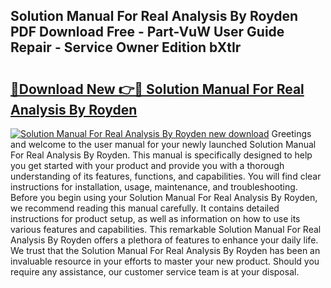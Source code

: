 ## Solution Manual For Real Analysis By Royden PDF Download Free - Part-VuW User Guide Repair - Service Owner Edition bXtIr

# <h2><a href="http://bc62061.oget.top/?id=Solution+Manual+For+Real+Analysis+By+Royden">🔗Download New 👉🔴 Solution Manual For Real Analysis By Royden</a></h2>

[![Solution Manual For Real Analysis By Royden new download](https://i.imgur.com/5g1atiW.png)](http://bc62061.oget.top/?id=Solution+Manual+For+Real+Analysis+By+Royden)
Greetings and welcome to the user manual for your newly launched Solution Manual For Real Analysis By Royden. This manual is specifically designed to help you get started with your product and provide you with a thorough understanding of its features, functions, and capabilities. You will find clear instructions for installation, usage, maintenance, and troubleshooting. Before you begin using your Solution Manual For Real Analysis By Royden, we recommend reading this manual carefully. It contains detailed instructions for product setup, as well as information on how to use its various features and capabilities. This remarkable Solution Manual For Real Analysis By Royden offers a plethora of features to enhance your daily life. We trust that the Solution Manual For Real Analysis By Royden has been an invaluable resource in your efforts to master your new product. Should you require any assistance, our customer service team is at your disposal.
